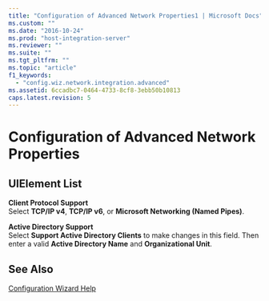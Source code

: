 ```yaml
---
title: "Configuration of Advanced Network Properties1 | Microsoft Docs"
ms.custom: ""
ms.date: "2016-10-24"
ms.prod: "host-integration-server"
ms.reviewer: ""
ms.suite: ""
ms.tgt_pltfrm: ""
ms.topic: "article"
f1_keywords: 
  - "config.wiz.network.integration.advanced"
ms.assetid: 6ccadbc7-0464-4733-8cf8-3ebb50b10813
caps.latest.revision: 5
---
```

# Configuration of Advanced Network Properties
## UIElement List  
 **Client Protocol Support**  
 Select **TCP/IP v4**, **TCP/IP v6**, or **Microsoft Networking (Named Pipes)**.  
  
 **Active Directory Support**  
 Select **Support Active Directory Clients** to make changes in this field. Then enter a valid **Active Directory Name** and **Organizational Unit**.  
  
## See Also  
 [Configuration Wizard Help](../install-and-config-guides/configuration-wizard-help.md)